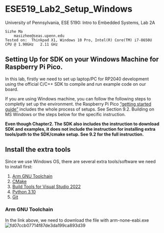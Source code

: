 # ESE519_Lab2_Setup_Windows
University of Pennsylvania, ESE 5190: Intro to Embedded Systems, Lab 2A

    Sizhe Ma
        masizhee@seas.upenn.edu
    Tested on:  Thinkpad X1, Windows 10 Pro, Intel(R) Core(TM) i7-8650U CPU @ 1.90GHz   2.11 GHz
## Setting Up for SDK on your Windows Machine for Raspberry Pi Pico.
In this lab, firstly we need to set up laptop/PC for RP2040 development using the official C/C++ SDK to compile and run example code on our board.

If you are using Windows machine, you can follow the following steps to completly set up the environment. the Raspberry Pi Pico [“getting started guide”](https://datasheets.raspberrypi.com/pico/getting-started-with-pico.pdf) includes the whole process of setups. See Section 9.2. Building on MS Windows or the steps below for the specific instruction.

**Even though Chapter2. The SDK also includes the instruction to download SDK and examples, it does not include the instruction for installing extra tools/path to the SDK/cmake setup. See 9.2 for the full instruction.**

## Install the extra tools
Since we use Windows OS, there are several extra tools/software we need to install first:
1. [Arm GNU Toolchain](https://developer.arm.com/downloads/-/arm-gnu-toolchain-downloads)
2.  [CMake](https://cmake.org/download/)
3.  [Build Tools for Visual Studio 2022](https://visualstudio.microsoft.com/downloads/#build-tools-for-visual-studio-2022)
4.  [Python 3.10](https://www.python.org/downloads/windows/)
5.  [Git](https://git-scm.com/download/win)

### Arm GNU Toolchain
In the link above, we need to download the file with arm-none-eabi.exe
![fd07ccb07714f87de3da199ca893d39](https://user-images.githubusercontent.com/114200453/194982948-751baa37-4f7d-4ec8-8e62-43f4698f4724.png)

